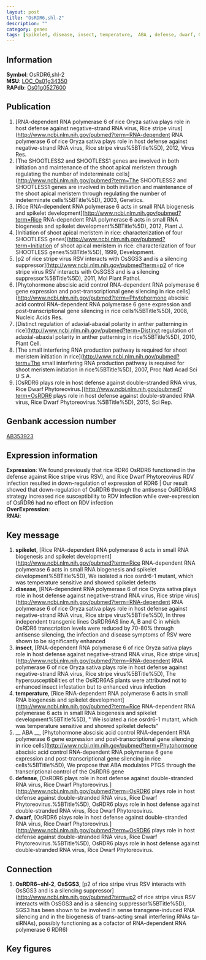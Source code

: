 ```yaml
---
layout: post
title: "OsRDR6,shl-2"
description: ""
category: genes
tags: [spikelet, disease, insect, temperature,  ABA , defense, dwarf, Gene]
---
```


## Information
__Symbol__: OsRDR6,shl-2  
__MSU__: [LOC_Os01g34350](http://rice.plantbiology.msu.edu/cgi-bin/ORF_infopage.cgi?orf=LOC_Os01g34350)  
__RAPdb__: [Os01g0527600](http://rapdb.dna.affrc.go.jp/viewer/gbrowse_details/irgsp1?name=Os01g0527600)  

## Publication
1. [RNA-dependent RNA polymerase 6 of rice Oryza sativa plays role in host defense against negative-strand RNA virus, Rice stripe virus](http://www.ncbi.nlm.nih.gov/pubmed?term=RNA-dependent RNA polymerase 6 of rice Oryza sativa plays role in host defense against negative-strand RNA virus, Rice stripe virus%5BTitle%5D), 2012, Virus Res.
2. [The SHOOTLESS2 and SHOOTLESS1 genes are involved in both initiation and maintenance of the shoot apical meristem through regulating the number of indeterminate cells](http://www.ncbi.nlm.nih.gov/pubmed?term=The SHOOTLESS2 and SHOOTLESS1 genes are involved in both initiation and maintenance of the shoot apical meristem through regulating the number of indeterminate cells%5BTitle%5D), 2003, Genetics.
3. [Rice RNA-dependent RNA polymerase 6 acts in small RNA biogenesis and spikelet development](http://www.ncbi.nlm.nih.gov/pubmed?term=Rice RNA-dependent RNA polymerase 6 acts in small RNA biogenesis and spikelet development%5BTitle%5D), 2012, Plant J.
4. [Initiation of shoot apical meristem in rice: characterization of four SHOOTLESS genes](http://www.ncbi.nlm.nih.gov/pubmed?term=Initiation of shoot apical meristem in rice: characterization of four SHOOTLESS genes%5BTitle%5D), 1999, Development.
5. [p2 of rice stripe virus RSV interacts with OsSGS3 and is a silencing suppressor](http://www.ncbi.nlm.nih.gov/pubmed?term=p2 of rice stripe virus RSV interacts with OsSGS3 and is a silencing suppressor%5BTitle%5D), 2011, Mol Plant Pathol.
6. [Phytohormone abscisic acid control RNA-dependent RNA polymerase 6 gene expression and post-transcriptional gene silencing in rice cells](http://www.ncbi.nlm.nih.gov/pubmed?term=Phytohormone abscisic acid control RNA-dependent RNA polymerase 6 gene expression and post-transcriptional gene silencing in rice cells%5BTitle%5D), 2008, Nucleic Acids Res.
7. [Distinct regulation of adaxial-abaxial polarity in anther patterning in rice](http://www.ncbi.nlm.nih.gov/pubmed?term=Distinct regulation of adaxial-abaxial polarity in anther patterning in rice%5BTitle%5D), 2010, Plant Cell.
8. [The small interfering RNA production pathway is required for shoot meristem initiation in rice](http://www.ncbi.nlm.nih.gov/pubmed?term=The small interfering RNA production pathway is required for shoot meristem initiation in rice%5BTitle%5D), 2007, Proc Natl Acad Sci U S A.
9. [OsRDR6 plays role in host defense against double-stranded RNA virus, Rice Dwarf Phytoreovirus.](http://www.ncbi.nlm.nih.gov/pubmed?term=OsRDR6 plays role in host defense against double-stranded RNA virus, Rice Dwarf Phytoreovirus.%5BTitle%5D), 2015, Sci Rep.

## Genbank accession number
[AB353923](http://www.ncbi.nlm.nih.gov/nuccore/AB353923)  

## Expression information
__Expression__: We found previously that rice RDR6 OsRDR6 functioned in the defense against Rice stripe virus RSV), and Rice Dwarf Phytoreovirus RDV infection resulted in down-regulation of expression of RDR6 |  Our result showed that down-regulation of OsRDR6 through the antisense OsRDR6AS strategy increased rice susceptibility to RDV infection while over-expression of OsRDR6 had no effect on RDV infection  
__OverExpression__:  
__RNAi__:  

## Key message
1. __spikelet__, [Rice RNA-dependent RNA polymerase 6 acts in small RNA biogenesis and spikelet development](http://www.ncbi.nlm.nih.gov/pubmed?term=Rice RNA-dependent RNA polymerase 6 acts in small RNA biogenesis and spikelet development%5BTitle%5D),  We isolated a rice osrdr6-1 mutant, which was temperature sensitive and showed spikelet defects
2. __disease__, [RNA-dependent RNA polymerase 6 of rice Oryza sativa plays role in host defense against negative-strand RNA virus, Rice stripe virus](http://www.ncbi.nlm.nih.gov/pubmed?term=RNA-dependent RNA polymerase 6 of rice Oryza sativa plays role in host defense against negative-strand RNA virus, Rice stripe virus%5BTitle%5D),  In three independent transgenic lines OsRDR6AS line A, B and C in which OsRDR6 transcription levels were reduced by 70-80% through antisense silencing, the infection and disease symptoms of RSV were shown to be significantly enhanced
3. __insect__, [RNA-dependent RNA polymerase 6 of rice Oryza sativa plays role in host defense against negative-strand RNA virus, Rice stripe virus](http://www.ncbi.nlm.nih.gov/pubmed?term=RNA-dependent RNA polymerase 6 of rice Oryza sativa plays role in host defense against negative-strand RNA virus, Rice stripe virus%5BTitle%5D),  The hypersusceptibilities of the OsRDR6AS plants were attributed not to enhanced insect infestation but to enhanced virus infection
4. __temperature__, [Rice RNA-dependent RNA polymerase 6 acts in small RNA biogenesis and spikelet development](http://www.ncbi.nlm.nih.gov/pubmed?term=Rice RNA-dependent RNA polymerase 6 acts in small RNA biogenesis and spikelet development%5BTitle%5D), " We isolated a rice osrdr6-1 mutant, which was temperature sensitive and showed spikelet defects"
5. __ ABA __, [Phytohormone abscisic acid control RNA-dependent RNA polymerase 6 gene expression and post-transcriptional gene silencing in rice cells](http://www.ncbi.nlm.nih.gov/pubmed?term=Phytohormone abscisic acid control RNA-dependent RNA polymerase 6 gene expression and post-transcriptional gene silencing in rice cells%5BTitle%5D),  We propose that ABA modulates PTGS through the transcriptional control of the OsRDR6 gene
6. __defense__, [OsRDR6 plays role in host defense against double-stranded RNA virus, Rice Dwarf Phytoreovirus.](http://www.ncbi.nlm.nih.gov/pubmed?term=OsRDR6 plays role in host defense against double-stranded RNA virus, Rice Dwarf Phytoreovirus.%5BTitle%5D), OsRDR6 plays role in host defense against double-stranded RNA virus, Rice Dwarf Phytoreovirus.
7. __dwarf__, [OsRDR6 plays role in host defense against double-stranded RNA virus, Rice Dwarf Phytoreovirus.](http://www.ncbi.nlm.nih.gov/pubmed?term=OsRDR6 plays role in host defense against double-stranded RNA virus, Rice Dwarf Phytoreovirus.%5BTitle%5D), OsRDR6 plays role in host defense against double-stranded RNA virus, Rice Dwarf Phytoreovirus.

## Connection
1. __OsRDR6~shl-2__, __OsSGS3__, [p2 of rice stripe virus RSV interacts with OsSGS3 and is a silencing suppressor](http://www.ncbi.nlm.nih.gov/pubmed?term=p2 of rice stripe virus RSV interacts with OsSGS3 and is a silencing suppressor%5BTitle%5D),  SGS3 has been shown to be involved in sense transgene-induced RNA silencing and in the biogenesis of trans-acting small interfering RNAs ta-siRNAs), possibly functioning as a cofactor of RNA-dependent RNA polymerase 6 RDR6)  

## Key figures



